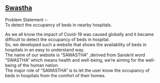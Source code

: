 ## [Swastha](https://github.com/sakshimunde18/Swastha/tree/main/SWASTHA)

Problem Statement :-<br>
To detect the occupancy of beds in nearby hospitals.<br>
 
As we all know the impact of Covid-19 was caused globally and it became difficult to  detect the occupancy of beds in hospital.<br> 
So, we developed such a website that shows the availability of beds in hospitals in an easy to understand way.<br>
The name of our website is “SAWASTHA” ,derived from Sanskrit word “SWASTHA” which means health and well-being, we’re aiming for the well-being of the human nation.<br>
The major role of “SAWASTHA” is to let the user know the occupancy of beds in hospitals from the comfort of their homes.



